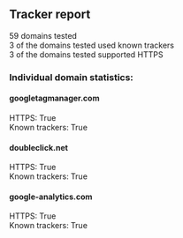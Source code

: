 ## Tracker report
59 domains tested <br>
3 of the domains tested used known trackers <br>
3 of the domains tested supported HTTPS <br>


### Individual domain statistics: 


#### googletagmanager.com
HTTPS: True
<br>Known trackers: True


#### doubleclick.net
HTTPS: True
<br>Known trackers: True


#### google-analytics.com
HTTPS: True
<br>Known trackers: True